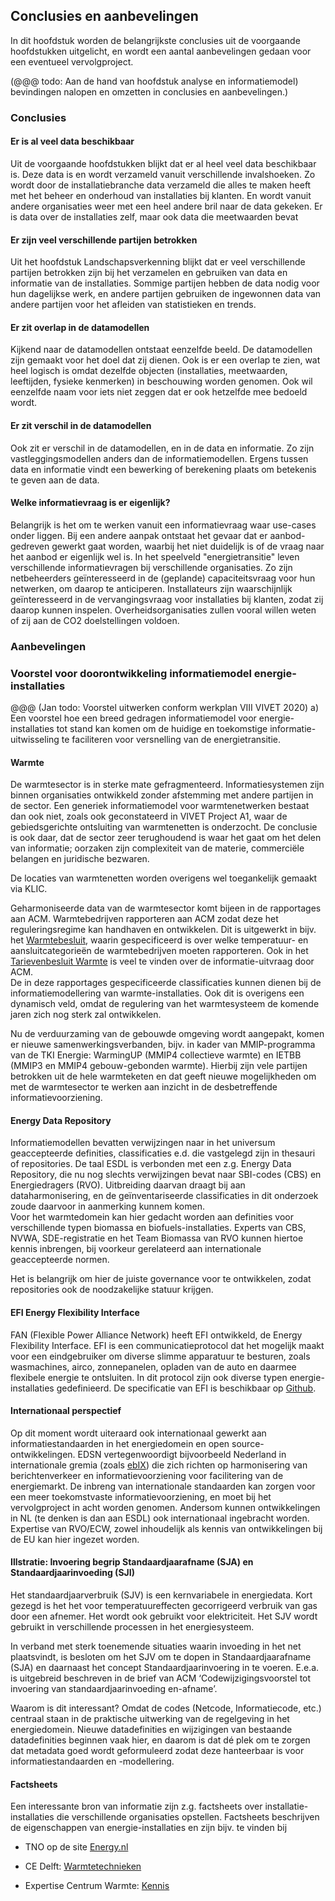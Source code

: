Conclusies en aanbevelingen
---------------------------

In dit hoofdstuk worden de belangrijkste conclusies uit de voorgaande
hoofdstukken uitgelicht, en wordt een aantal aanbevelingen gedaan voor een
eventueel vervolgproject.

(\@\@\@ todo: Aan de hand van hoofdstuk analyse en informatiemodel) bevindingen
nalopen en omzetten in conclusies en aanbevelingen.)

### Conclusies

#### Er is al veel data beschikbaar

Uit de voorgaande hoofdstukken blijkt dat er al heel veel data beschikbaar is.
Deze data is en wordt verzameld vanuit verschillende invalshoeken. Zo wordt door
de installatiebranche data verzameld die alles te maken heeft met het beheer en
onderhoud van installaties bij klanten. En wordt vanuit andere organisaties weer
met een heel andere bril naar de data gekeken. Er is data over de installaties
zelf, maar ook data die meetwaarden bevat

#### Er zijn veel verschillende partijen betrokken

Uit het hoofdstuk Landschapsverkenning blijkt dat er veel verschillende partijen
betrokken zijn bij het verzamelen en gebruiken van data en informatie van de
installaties. Sommige partijen hebben de data nodig voor hun dagelijkse werk, en
andere partijen gebruiken de ingewonnen data van andere partijen voor het
afleiden van statistieken en trends.

#### Er zit overlap in de datamodellen

Kijkend naar de datamodellen ontstaat eenzelfde beeld. De datamodellen zijn
gemaakt voor het doel dat zij dienen. Ook is er een overlap te zien, wat heel
logisch is omdat dezelfde objecten (installaties, meetwaarden, leeftijden,
fysieke kenmerken) in beschouwing worden genomen. Ook wil eenzelfde naam voor
iets niet zeggen dat er ook hetzelfde mee bedoeld wordt.

#### Er zit verschil in de datamodellen

Ook zit er verschil in de datamodellen, en in de data en informatie. Zo zijn
vastleggingsmodellen anders dan de informatiemodellen. Ergens tussen data en
informatie vindt een bewerking of berekening plaats om betekenis te geven aan de
data.

#### Welke informatievraag is er eigenlijk?

Belangrijk is het om te werken vanuit een informatievraag waar use-cases onder
liggen. Bij een andere aanpak ontstaat het gevaar dat er aanbod-gedreven gewerkt
gaat worden, waarbij het niet duidelijk is of de vraag naar het aanbod er
eigenlijk wel is. In het speelveld "energietransitie" leven verschillende
informatievragen bij verschillende organisaties. Zo zijn netbeheerders
geïnteresseerd in de (geplande) capaciteitsvraag voor hun netwerken, om daarop
te anticiperen. Installateurs zijn waarschijnlijk geïnteresseerd in de
vervangingsvraag voor installaties bij klanten, zodat zij daarop kunnen
inspelen. Overheidsorganisaties zullen vooral willen weten of zij aan de CO2
doelstellingen voldoen.

### Aanbevelingen

### Voorstel voor doorontwikkeling informatiemodel energie-installaties

\@\@\@ (Jan todo: Voorstel uitwerken conform werkplan VIII VIVET 2020) a) Een
voorstel hoe een breed gedragen informatiemodel voor energie-installaties tot
stand kan komen om de huidige en toekomstige informatie-uitwisseling te
faciliteren voor versnelling van de energietransitie.

#### Warmte

De warmtesector is in sterke mate gefragmenteerd. Informatiesystemen zijn binnen
organisaties ontwikkeld zonder afstemming met andere partijen in de sector. Een
generiek informatiemodel voor warmtenetwerken bestaat dan ook niet, zoals ook
geconstateerd in VIVET Project A1, waar de gebiedsgerichte ontsluiting van
warmtenetten is onderzocht. De conclusie is ook daar, dat de sector zeer
terughoudend is waar het gaat om het delen van informatie; oorzaken zijn
complexiteit van de materie, commerciële belangen en juridische bezwaren.

De locaties van warmtenetten worden overigens wel toegankelijk gemaakt via KLIC.

Geharmoniseerde data van de warmtesector komt bijeen in de rapportages aan ACM.
Warmtebedrijven rapporteren aan ACM zodat deze het reguleringsregime kan
handhaven en ontwikkelen. Dit is uitgewerkt in bijv. het
[Warmtebesluit](https://wetten.overheid.nl/BWBR0033940/2020-01-01), waarin
gespecificeerd is over welke temperatuur- en aansluitcategorieën de
warmtebedrijven moeten rapporteren. Ook in het [Tarievenbesluit
Warmte](https://www.acm.nl/sites/default/files/documents/2019-12/tarievenbesluit-warmteleveranciers-2020.pdf)
is veel te vinden over de informatie-uitvraag door ACM.  
De in deze rapportages gespecificeerde classificaties kunnen dienen bij de
informatiemodellering van warmte-installaties. Ook dit is overigens een
dynamisch veld, omdat de regulering van het warmtesysteem de komende jaren zich
nog sterk zal ontwikkelen.

Nu de verduurzaming van de gebouwde omgeving wordt aangepakt, komen er nieuwe
samenwerkingsverbanden, bijv. in kader van MMIP-programma van de TKI Energie:
WarmingUP (MMIP4 collectieve warmte) en IETBB (MMIP3 en MMIP4 gebouw-gebonden
warmte). Hierbij zijn vele partijen betrokken uit de hele warmteketen en dat
geeft nieuwe mogelijkheden om met de warmtesector te werken aan inzicht in de
desbetreffende informatievoorziening.

#### Energy Data Repository

Informatiemodellen bevatten verwijzingen naar in het universum geaccepteerde
definities, classificaties e.d. die vastgelegd zijn in thesauri of repositories.
De taal ESDL is verbonden met een z.g. Energy Data Repository, die nu nog
slechts verwijzingen bevat naar SBI-codes (CBS) en Energiedragers (RVO).
Uitbreiding daarvan draagt bij aan dataharmonisering, en de geïnventariseerde
classificaties in dit onderzoek zoude daarvoor in aanmerking kunnem komen.  
Voor het warmtedomein kan hier gedacht worden aan definities voor verschillende
typen biomassa en biofuels-installaties. Experts van CBS, NVWA, SDE-registratie
en het Team Biomassa van RVO kunnen hiertoe kennis inbrengen, bij voorkeur
gerelateerd aan internationale geaccepteerde normen.

Het is belangrijk om hier de juiste governance voor te ontwikkelen, zodat
repositories ook de noodzakelijke statuur krijgen.

#### EFI Energy Flexibility Interface

FAN (Flexible Power Alliance Network) heeft EFI ontwikkeld, de Energy
Flexibility Interface. EFI is een communicatieprotocol dat het mogelijk maakt
voor een eindgebruiker om diverse slimme apparatuur te besturen, zoals
wasmachines, airco, zonnepanelen, opladen van de auto en daarmee flexibele
energie te ontsluiten. In dit protocol zijn ook diverse typen
energie-installaties gedefinieerd. De specificatie van EFI is beschikbaar op
[Github](https://github.com/flexiblepower/efi).

#### Internationaal perspectief

Op dit moment wordt uiteraard ook internationaal gewerkt aan
informatiestandaarden in het energiedomein en open source-ontwikkelingen. EDSN
vertegenwoordigt bijvoorbeeld Nederland in internationale gremia (zoals
[ebIX](http://www.ebix.org)) die zich richten op harmonisering van
berichtenverkeer en informatievoorziening voor facilitering van de energiemarkt.
De inbreng van internationale standaarden kan zorgen voor een meer toekomstvaste
informatievoorziening, en moet bij het vervolgproject in acht worden genomen.
Andersom kunnen ontwikkelingen in NL (te denken is dan aan ESDL) ook
internationaal ingebracht worden. Expertise van RVO/ECW, zowel inhoudelijk als
kennis van ontwikkelingen bij de EU kan hier ingezet worden.

#### Illstratie: Invoering begrip Standaardjaarafname (SJA) en Standaardjaarinvoeding (SJI)

Het standaardjaarverbruik (SJV) is een kernvariabele in energiedata. Kort gezegd
is het het voor temperatuureffecten gecorrigeerd verbruik van gas door een
afnemer. Het wordt ook gebruikt voor elektriciteit. Het SJV wordt gebruikt in
verschillende processen in het energiesysteem.

In verband met sterk toenemende situaties waarin invoeding in het net
plaatsvindt, is besloten om het SJV om te dopen in Standaardjaarafname (SJA) en
daarnaast het concept Standaardjaarinvoering in te voeren. E.e.a. is uitgebreid
beschreven in de brief van ACM ‘Codewijzigingsvoorstel tot invoering van
standaardjaarinvoeding en-afname’.

Waarom is dit interessant? Omdat de codes (Netcode, Informatiecode, etc.)
centraal staan in de praktische uitwerking van de regelgeving in het
energiedomein. Nieuwe datadefinities en wijzigingen van bestaande datadefinities
beginnen vaak hier, en daarom is dat dé plek om te zorgen dat metadata goed
wordt geformuleerd zodat deze hanteerbaar is voor informatiestandaarden en
-modellering.

#### Factsheets

Een interessante bron van informatie zijn z.g. factsheets over
installatie-installaties die verschillende organisaties opstellen. Factsheets
beschrijven de eigenschappen van energie-installaties en zijn bijv. te vinden
bij

-   TNO op de site [Energy.nl](https://energy.nl)

-   CE Delft: [Warmtetechnieken ](https://www.ce.nl/warmtetechnieken)

-   Expertise Centrum Warmte:
    [Kennis](https://expertisecentrumwarmte.nl/kennis/factsheets)
